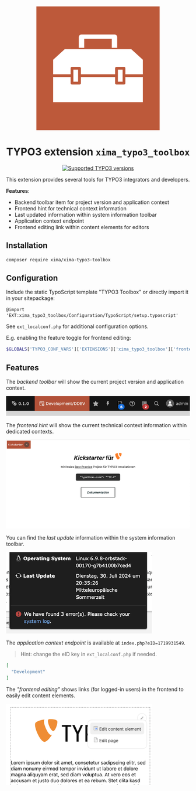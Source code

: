 <div align="center">

![Extension icon](Resources/Public/Icons/Extension.svg)

# TYPO3 extension `xima_typo3_toolbox`

[![Supported TYPO3 versions](https://badgen.net/badge/TYPO3/12%20&%2013/orange)]()

</div>

This extension provides several tools for TYPO3 integrators and developers.

__Features__:
- Backend toolbar item for project version and application context
- Frontend hint for technical context information
- Last updated information within system information toolbar
- Application context endpoint
- Frontend editing link within content elements for editors

## Installation

``` bash
composer require xima/xima-typo3-toolbox
```

## Configuration

Include the static TypoScript template "TYPO3 Toolbox" or directly import it in your sitepackage:

``` typoscript
@import 'EXT:xima_typo3_toolbox/Configuration/TypoScript/setup.typoscript'
```

See `ext_localconf.php` for additional configuration options.

E.g. enabling the feature toggle for frontend editing:

``` php
$GLOBALS['TYPO3_CONF_VARS']['EXTENSIONS']['xima_typo3_toolbox']['frontendEditing']['enable'] = true;
```

## Features

The *backend toolbar* will show the current project version and application context.

![Toolbar](./Documentation/Images/toolbar.png)

The *frontend hint* will show the current technical context information within dedicated contexts.

![Frontend](./Documentation/Images/frontend.png)

You can find the *last update* information within the system information toolbar.

![Last updated](./Documentation/Images/lastUpdate.png)


The *application context endpoint* is available at `index.php?eID=1719931549`.

> Hint: change the eID key in `ext_localconf.php` if needed.

```json
[
  "Development"
]
```

The *"frontend editing"* shows links (for logged-in users) in the frontend to easily edit content elements.

![Frontend Editing](./Documentation/Images/frontendEditing.png)
